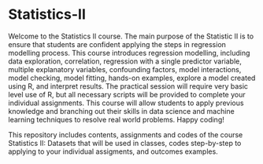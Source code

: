 # Statistics-II

Welcome to the Statistics II course. The main purpose of the Statistic II is to ensure that students are confident applying the steps in regression modelling process. This course introduces regression modelling, including data exploration, correlation, regression with a single predictor variable, multiple explanatory variables, confounding factors, model interactions, model checking, model fitting, hands-on examples, explore a model created using R, and interpret results. The practical session will require very basic level use of R, but all necessary scripts will be provided to complete your individual assignments. This course will allow students to apply previous knowledge and branching out their skills in data science and machine learning techniques to resolve real world problems. Happy coding!

This repository includes contents, assignments and codes of the course Statistics II: Datasets that will be used in classes, codes step-by-step to applying to your individual assigments, and outcomes examples.
